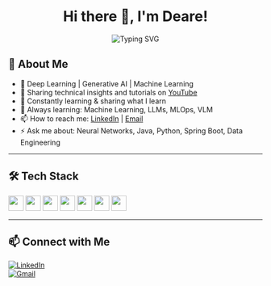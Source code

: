 <h1 align="center">Hi there 👋, I'm Deare!</h1>

<p align="center">
  <img src="https://readme-typing-svg.demolab.com?font=Fira+Code&pause=1000&color=36BCF7&center=true&vCenter=true&width=435&lines=Deep+Learning+%F0%9F%92%BB;Generative+AI+%F0%9F%A7%A0;Machine+Learning+%F0%9F%9A%80;Lifelong+Learner+%F0%9F%8C%9F" alt="Typing SVG" />
</p>

## 🚀 About Me

- 🧠 Deep Learning | Generative AI | Machine Learning
- 🎥 Sharing technical insights and tutorials on [YouTube](https://www.youtube.com/@DiyaraCode)
- 🌱 Constantly learning & sharing what I learn
- 💬 Always learning: Machine Learning, LLMs, MLOps, VLM
- 📫 How to reach me: [LinkedIn](https://www.linkedin.com/in/deare-abudushalamu/) | [Email](mailto:diyaracode@gmail.com)
- ⚡ Ask me about: Neural Networks, Java, Python, Spring Boot, Data Engineering

---

## 🛠️ Tech Stack

<p align="left">
  <img src="https://cdn.jsdelivr.net/gh/devicons/devicon/icons/python/python-original.svg" height="30"/>
  <img src="https://cdn.jsdelivr.net/gh/devicons/devicon/icons/pytorch/pytorch-original.svg" height="30"/>
  <img src="https://cdn.jsdelivr.net/gh/devicons/devicon/icons/tensorflow/tensorflow-original.svg" height="30"/>
  <img src="https://cdn.jsdelivr.net/gh/devicons/devicon/icons/java/java-original.svg" height="30"/>
  <img src="https://cdn.jsdelivr.net/gh/devicons/devicon/icons/spring/spring-original.svg" height="30"/>
  <img src="https://cdn.jsdelivr.net/gh/devicons/devicon/icons/mysql/mysql-original.svg" height="30"/>
  <img src="https://cdn.jsdelivr.net/gh/devicons/devicon/icons/react/react-original.svg" height="30"/>
</p>

---

## 📫 Connect with Me

[![LinkedIn](https://img.shields.io/badge/LinkedIn-blue?logo=linkedin)](https://www.linkedin.com/in/deare-abudushalamu/)  
[![Gmail](https://img.shields.io/badge/Email-red?logo=gmail)](mailto:diyaracode@gmail.com)


<!---
Deare-stack/Deare-stack is a ✨ special ✨ repository because its `README.md` (this file) appears on your GitHub profile.
You can click the Preview link to take a look at your changes.
--->

